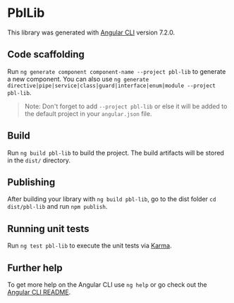 # PblLib

This library was generated with [Angular CLI](https://github.com/angular/angular-cli) version 7.2.0.

## Code scaffolding

Run `ng generate component component-name --project pbl-lib` to generate a new component. You can also use `ng generate directive|pipe|service|class|guard|interface|enum|module --project pbl-lib`.
> Note: Don't forget to add `--project pbl-lib` or else it will be added to the default project in your `angular.json` file. 

## Build

Run `ng build pbl-lib` to build the project. The build artifacts will be stored in the `dist/` directory.

## Publishing

After building your library with `ng build pbl-lib`, go to the dist folder `cd dist/pbl-lib` and run `npm publish`.

## Running unit tests

Run `ng test pbl-lib` to execute the unit tests via [Karma](https://karma-runner.github.io).

## Further help

To get more help on the Angular CLI use `ng help` or go check out the [Angular CLI README](https://github.com/angular/angular-cli/blob/master/README.md).
